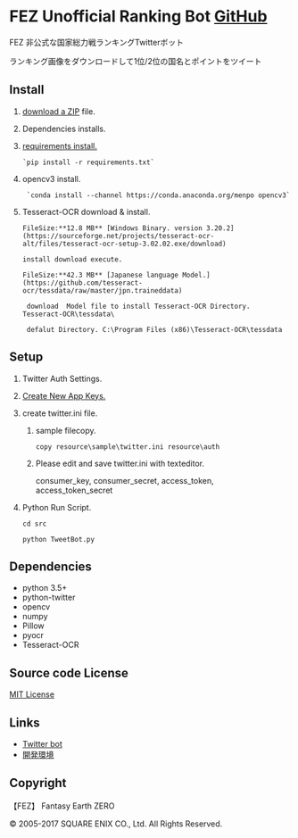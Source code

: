# FEZ Unofficial Ranking Bot [GitHub](https://github.com/umyuu/FEZUnofficialRankingBot)
FEZ 非公式な国家総力戦ランキングTwitterボット

ランキング画像をダウンロードして1位/2位の国名とポイントをツイート
## Install
1. [download a ZIP](https://github.com/umyuu/FEZUnofficialRankingBot/archive/master.zip) file.
2. Dependencies installs.
 1. [requirements install.](requirements.txt)

        `pip install -r requirements.txt`
 2. opencv3 install. 

         `conda install --channel https://conda.anaconda.org/menpo opencv3`
    
 3. Tesseract-OCR download & install.

        FileSize:**12.8 MB** [Windows Binary. version 3.20.2](https://sourceforge.net/projects/tesseract-ocr-alt/files/tesseract-ocr-setup-3.02.02.exe/download) 

        install download execute.

        FileSize:**42.3 MB** [Japanese language Model.](https://github.com/tesseract-ocr/tessdata/raw/master/jpn.traineddata) 

         download  Model file to install Tesseract-OCR Directory. Tesseract-OCR\tessdata\

         defalut Directory. C:\Program Files (x86)\Tesseract-OCR\tessdata

## Setup
1. Twitter Auth Settings.
 1. [Create New App Keys.](https://apps.twitter.com)
 2. create twitter.ini file.
 
     1. sample filecopy.
     
        `copy resource\sample\twitter.ini resource\auth`
     
     2. Please edit and save twitter.ini with texteditor.
     
        consumer_key, consumer_secret, access_token, access_token_secret
2. Python Run Script.

     `cd src`
     
     `python TweetBot.py`

## Dependencies
- python 3.5+
- python-twitter
- opencv
- numpy
- Pillow
- pyocr
- Tesseract-OCR

## Source code License
[MIT License](LICENSE)

## Links
- [Twitter bot](https://twitter.com/fez_ranking_bot)
- [開発環境](https://github.com/umyuu/FEZUnofficialRankingBot/wiki/%E9%96%8B%E7%99%BA%E7%92%B0%E5%A2%83)

## Copyright
【FEZ】 Fantasy Earth ZERO

© 2005-2017 SQUARE ENIX CO., Ltd. All Rights Reserved.
